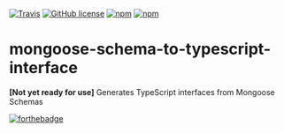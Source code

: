 [![Travis](https://img.shields.io/travis/JamesHenry/mongoose-schema-to-typescript-interface.svg?style=flat-square)](https://travis-ci.org/JamesHenry/mongoose-schema-to-typescript-interface)
[![GitHub license](https://img.shields.io/github/license/JamesHenry/mongoose-schema-to-typescript-interface.svg?style=flat-square)](https://github.com/JamesHenry/mongoose-schema-to-typescript-interface/LICENSE.md) [![npm](https://img.shields.io/npm/v/mongoose-schema-to-typescript-interface.svg?style=flat-square)](https://www.npmjs.com/package/mongoose-schema-to-typescript-interface) [![npm](https://img.shields.io/npm/dt/mongoose-schema-to-typescript-interface.svg?style=flat-square)](https://www.npmjs.com/package/mongoose-schema-to-typescript-interface)

# mongoose-schema-to-typescript-interface
**[Not yet ready for use]** Generates TypeScript interfaces from Mongoose Schemas

[![forthebadge](http://forthebadge.com/images/badges/built-with-love.svg)](http://forthebadge.com)
